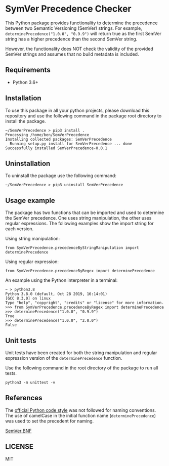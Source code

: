 # SymVer Precedence Checker

This Python package provides functionality to determine the precedence between two Semantic Versioning (SemVer) strings. For example, ```determinePrecedence("1.0.0", "0.9.9")``` will return true as the first SemVer string has a higher precedence than the second SemVer string. 

However, the functionality does NOT check the validity of the provided SemVer strings and assumes that no build metadata is included.

## Requirements

- Python 3.6+

## Installation

To use this package in all your python projects, please download this repository and use the following command in the package root directory to install the package.

```
~/SemVerPrecedence > pip3 install .
Processing /home/ben/SemVerPrecedence
Installing collected packages: SemVerPrecedence
  Running setup.py install for SemVerPrecedence ... done
Successfully installed SemVerPrecedence-0.0.1
```

## Uninstallation

To uninstall the package use the following command:

```
~/SemVerPrecedence > pip3 uninstall SemVerPrecedence
```

## Usage example

The package has two functions that can be imported and used to determine the SemVer precedence. One uses string manipulation, the other uses regular expressions. The following examples show the import string for each version.

Using string manipulation:
```
from SymVerPrecedence.precedenceByStringManipulation import determinePrecedence
``` 

Using regular expression:
```
from SymVerPrecedence.precedenceByRegex import determinePrecedence
``` 

An example using the Python interpreter in a terminal:
```
~ > python3.8
Python 3.8.0 (default, Oct 28 2019, 16:14:01) 
[GCC 8.3.0] on linux
Type "help", "copyright", "credits" or "license" for more information.
>>> from SymVerPrecedence.precedenceByRegex import determinePrecedence
>>> determinePrecedence("1.0.0", "0.9.9")
True
>>> determinePrecedence("1.0.0", "2.0.0")
False
```

## Unit tests

Unit tests have been created for both the string manipulation and regular expression version of the ```determinePrecedence``` function. 

Use the following command in the root directory of the package to run all tests.

```
python3 -m unittest -v
```

## References

The [official Python code style](https://www.python.org/dev/peps/pep-0008/) was not followed for naming conventions. The use of camelCase in the initial function name (```determinePrecedence```) was used to set the precedent for naming.

[SemVer BNF](https://semver.org/#backusnaur-form-grammar-for-valid-semver-versions)

## LICENSE
MIT